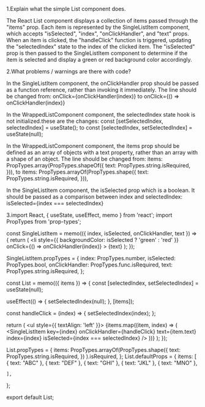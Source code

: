 
1.Explain what the simple List component does.

The React List component displays a collection of items passed through the "items" prop. Each item is represented by the SingleListItem component, which accepts "isSelected", "index", "onClickHandler", and "text" props. When an item is clicked, the "handleClick" function is triggered, updating the "selectedIndex" state to the index of the clicked item. The "isSelected" prop is then passed to the SingleListItem component to determine if the item is selected and display a green or red background color accordingly.


2.What problems / warnings are there with code?

In the SingleListItem component, the onClickHandler prop should be passed as a function reference, rather than invoking it immediately. The line should be changed from:
onClick={onClickHandler(index)}         to      onClick={() => onClickHandler(index)}

In the WrappedListComponent component, the selectedIndex state hook is not initialized.these are the changes:
const [setSelectedIndex, selectedIndex] = useState();     to    const [selectedIndex, setSelectedIndex] = useState(null);

In the WrappedListComponent component, the items prop should be defined as an array of objects with a text property, rather than an array with a shape of an object. The line should be changed from:
items: PropTypes.array(PropTypes.shapeOf({
text: PropTypes.string.isRequired,
})), to
items: PropTypes.arrayOf(PropTypes.shape({
text: PropTypes.string.isRequired,
})),

In the SingleListItem component, the isSelected prop which is a boolean. It should be passed as a comparison between index and selectedIndex:
isSelected={index === selectedIndex}


3.import React, { useState, useEffect, memo } from 'react';
import PropTypes from 'prop-types';

const SingleListItem = memo(({ 
    index, 
    isSelected, 
    onClickHandler, 
    text }) => {
  return (
    <li
      style={{ backgroundColor: isSelected ? 'green' : 'red' }}
      onClick={() => onClickHandler(index)}
    >
      {text}
    </li>
  );
});

SingleListItem.propTypes = {
  index: PropTypes.number,
  isSelected: PropTypes.bool,
  onClickHandler: PropTypes.func.isRequired,
  text: PropTypes.string.isRequired,
};

const List = memo(({ items }) => {
  const [selectedIndex, setSelectedIndex] = useState(null);

  useEffect(() => {
    setSelectedIndex(null);
  }, [items]);

  const handleClick = (index) => {
    setSelectedIndex(index);
  };

  return (
    <ul style={{ textAlign: 'left' }}>
      {items.map((item, index) => (
        <SingleListItem
          key={index}
          onClickHandler={handleClick}
          text={item.text}
          index={index}
          isSelected={index === selectedIndex}
        />
      ))}
    </ul>
  );
});

List.propTypes = {
  items: PropTypes.arrayOf(PropTypes.shape({
      text: PropTypes.string.isRequired,
    })
  ).isRequired,
};
List.defaultProps = { 
    items: [
      { text: "ABC" },
      { text: "DEF" },
      { text: "GHI" },
      { text: "JKL" },
      { text: "MNO" },
  
    ],
  };

export default List;

